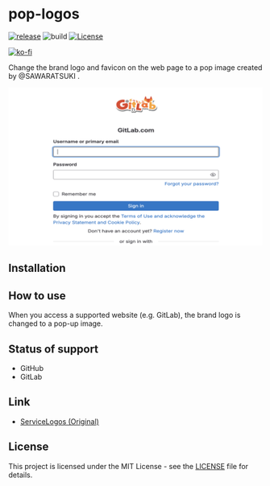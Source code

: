 # pop-logos

[![release](https://badgen.net/github/release/ryohidaka/pop-logos)](https://github.com/ryohidaka/pop-logos/releases/)
![build](https://github.com/ryohidaka/pop-logos/workflows/Build/badge.svg)
[![License](https://img.shields.io/badge/license-MIT-blue.svg)](https://opensource.org/licenses/MIT)

[![ko-fi](https://ko-fi.com/img/githubbutton_sm.svg)](https://ko-fi.com/B0B6TVH92)

Change the brand logo and favicon on the web page to a pop image created by @SAWARATSUKI .

![Sample](./docs/images/sample/gitlab.png)

## Installation

<!-- [<img src="./docs/images/store/chrome-web-store.png" alt="Available in the Chrome Web Store" width="248" />](https://chromewebstore.google.com/...) -->
<!-- [<img src="./docs/images/store/firefox-add-ons.png" alt="Firefox Browser ADD-ONS" width="248" />](https://addons.mozilla.org/...) -->
<!-- [<img src="./docs/images/store/microsoft.webp" alt="Microsoft Edge Addons" width="248" />](https://microsoftedge.microsoft.com/...) -->

## How to use

When you access a supported website (e.g. GitLab), the brand logo is changed to a pop-up image.

## Status of support

- GitHub
- GitLab

## Link

- [ServiceLogos (Original)](https://github.com/SAWARATSUKI/ServiceLogos)

## License

This project is licensed under the MIT License - see the [LICENSE](LICENSE) file for details.
